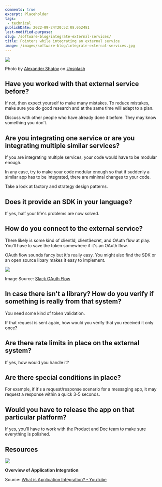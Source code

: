 ```yaml
---
comments: true
excerpt: Placeholder
tags:
 - technical
publishDate: 2022-09-24T20:52:08.052481
last-modified-purpose:
slug: /software-blog/integrate-external-services/
title: Pointers while integrating an external service
image: /images/software-blog/integrate-external-services.jpg
---
```


![](/images/software-blog/integrate-external-services.jpg)

Photo by <a href="https://unsplash.com/@alexbemore?utm_source=unsplash&utm_medium=referral&utm_content=creditCopyText">Alexander Shatov</a> on <a href="https://unsplash.com/s/photos/apps?utm_source=unsplash&utm_medium=referral&utm_content=creditCopyText">Unsplash</a>

## Have you worked with that external service before?

If not, then expect yourself to make many mistakes. To reduce mistakes, make sure you do good research and at the same time will adapt to a plan.

Discuss with other people who have already done it before. They may know something you don't.

## Are you integrating one service or are you integrating multiple similar services?

If you are integrating multiple services, your code would have to be modular enough.

In any case, try to make your code modular enough so that if suddenly a similar app has to be integrated, there are minimal changes to your code.

Take a look at factory and strategy design patterns.

## Does it provide an SDK in your language?

If yes, half your life's problems are now solved.

## How do you connect to the external service?

There likely is some kind of clientId, clientSecret, and OAuth flow at play.
You'll have to save the token somewhere if it's an OAuth flow.

OAuth flow sounds fancy but it's really easy. You might also find the SDK or an open source libary makes it easy to implement.

![](/images/software-blog/integrate-external-services/oauth.png)

Image Source: [Slack OAuth Flow](https://api.slack.com/legacy/oauth)

## In case there isn't a library? How do you verify if something is really from that system?

You need some kind of token validation.

If that request is sent again, how would you verify that you received it only once?

## Are there rate limits in place on the external system?

If yes, how would you handle it?

## Are there special conditions in place?

For example, if it's a request/response scenario for a messaging app, it may request a response within a quick 3-5 seconds.

## Would you have to release the app on that particular platform?

If yes, you'll have to work with the Product and Doc team to make sure everything is polished.

## Resources

![](/images/software-blog/integrate-external-services/ibm.png)

**Overview of Application Integration**

Source: [What is Application Integration? - YouTube](https://www.youtube.com/watch?v=rcuu-O02xqE)
